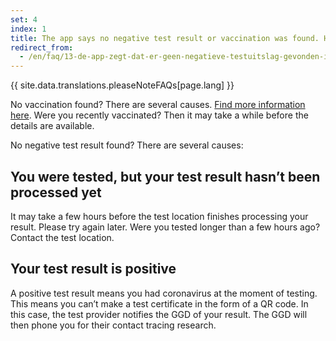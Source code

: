 ```yaml
---
set: 4
index: 1
title: The app says no negative test result or vaccination was found. How is this possible?
redirect_from: 
  - /en/faq/13-de-app-zegt-dat-er-geen-negatieve-testuitslag-gevonden-is-hoe-kan-dit
---
```

{{ site.data.translations.pleaseNoteFAQs[page.lang] }}

No vaccination found? There are several causes. [Find more information here](/en/guidepost). Were you recently vaccinated? Then it may take a while before the details are available.
 
No negative test result found? There are several causes:

## You were tested, but your test result hasn’t been processed yet

It may take a few hours before the test location finishes processing your result. Please try again later. Were you tested longer than a few hours ago? Contact the test location.

## Your test result is positive

A positive test result means you had coronavirus at the moment of testing. This means you can’t make a test certificate in the form of a QR code. In this case, the test provider notifies the GGD of your result. The GGD will then phone you for their contact tracing research.
